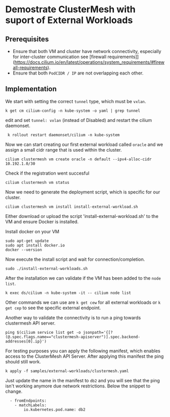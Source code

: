 # Demostrate ClusterMesh with suport of External Workloads

## Prerequisites

- Ensure that both VM and cluster have network connectivity, especially for inter-cluster communication see [firewall requirements]](https://docs.cilium.io/en/latest/operations/system_requirements/#firewall-requirements).
- Ensure that both `PodCIDR / IP` are not overlapping each other.

## Implementation

We start with setting the correct `tunnel` type, which must be `vxlan`.

```
k get cm cilium-config -n kube-system -o yaml | grep tunnel
```

edit and set `tunnel: vxlan` (instead of Disabled) and restart the cilium daemonset.

```
 k rollout restart daemonset/cilium -n kube-system
```

Now we can start creating our first external workload called `oracle` and we assign a small cidr range that is used within the cluster.

```
cilium clustermesh vm create oracle -n default --ipv4-alloc-cidr 10.192.1.0/30
```

Check if the registration went succesful
```
cilium clustermesh vm status
```

Now we need to generate the deployment script, which is specific for our cluster.

```
cilium clustermesh vm install install-external-workload.sh
```

Either download or upload the script 'install-external-workload.sh' to the VM and ensure Docker is installed.

Install docker on your VM
```
sudo apt-get update
sudo apt install docker.io
docker --version
```

Now execute the install script and wait for connection/completion.

```
sudo ./install-external-workloads.sh
```

After the installation we can validate if the VM has been added to the `node list`.

```
k exec ds/cilium -n kube-system -it -- cilium node list
```

Other commands we can use are `k get cew` for all external workloads or `k get cep` to see the specific external endpoint.

Another way to validate the connectivity is to run a ping towards clustermesh API server.

```
ping $(cilium service list get -o jsonpath='{[?(@.spec.flags.name=="clustermesh-apiserver")].spec.backend-addresses[0].ip}')
```

For testing purposes you can apply the following manifest, which enables access to the ClusterMesh API Server. After applying this manifest the ping should still work.

```
k apply -f samples/external-workloads/clustermesh.yaml
```

Just update the name in the manifest to `db2` and you will see that the ping isn't working anymore due network restrictions. Below the snippet to change.

```
  - fromEndpoints:
    - matchLabels:
        io.kubernetes.pod.name: db2
```